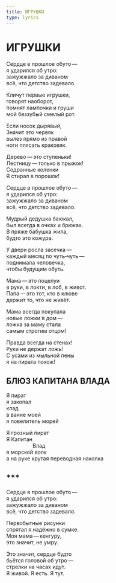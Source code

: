 ```yaml
---
title: ИГРУШКИ
type: lyrics
---
```


<h1>ИГРУШКИ</h1>

<section>

Сердце в прошлое обуто&thinsp;&mdash;&thinsp;\
я ударился об утро:\
зажужжало за диваном\
всё, что детство задевало.

Кличут первые игрушки,\
говорят наоборот,\
помнят лампочки и груши\
мой беззубый смелый рот.

Если носок дырявый,\
Значит это червяк\
вылез прямо из правой\
ноги плясать краковяк.

Дерево&thinsp;&mdash;&thinsp;это ступеньки!\
Лестницу&thinsp;&mdash;&thinsp;только в прыжок!\
Содранные коленки\
Я стирал в порошок!

Сердце в прошлое обуто&thinsp;&mdash;&thinsp;\
я ударился об утро:\
зажужжало за диваном\
всё, что детство задевало.

Мудрый дедушка баюкал,\
был всегда в очках и брюках.\
В пряже бабушка жила,\
будто это кожура.

У двери росла засечка&thinsp;&mdash;&thinsp;\
каждый месяц по чуть&#8208;чуть&thinsp;&mdash;&thinsp;\
поднимала человечка,\
чтобы будущим обуть.

Мама&thinsp;&mdash;&thinsp;это поцелуи\
в руки, в локти, в лоб, в живот.\
Папа&thinsp;&mdash;&thinsp;это тот, кто в клюве\
держит то, что не живёт.

Мама всегда покупала\
новые ложки в дом&thinsp;&mdash;&thinsp;\
ложка за маму стала\
самым строгим отцом!

Правда всегда на стенах!\
Руки не держат ложь!\
С усами из мыльной пены\
я на пирата похож!

<h2>БЛЮЗ КАПИТАНА ВЛАДА</h2>

Я пират\
я закопал\
клад\
в ванне моей\
я повелитель морей

Я грозный пират\
Я Капитан\
&ensp;&ensp;&ensp;&ensp;&ensp;&ensp;&ensp;&ensp;&ensp;&ensp;Влад\
я морской волк\
а на руке крутая переводная наколка

<h2>***</h2>

Сердце в прошлое обуто&thinsp;&mdash;&thinsp;\
я ударился об утро:\
зажужжало за диваном\
всё, что детство задевало.

Первобытные рисунки\
спрятал я надёжно в сумке.\
Моя мама&thinsp;&mdash;&thinsp;кенгуру,\
это значит, не умру.

Это значит, сердце будто\
бьётся головой об утро&thinsp;&mdash;&thinsp;\
стрелки на часах идут.\
Я живой. Я есть. Я тут.

</section>

